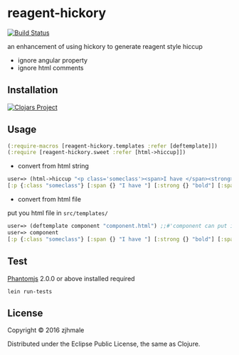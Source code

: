 # reagent-hickory

[![Build Status](https://travis-ci.org/zjhmale/reagent-hickory.svg?branch=master)](https://travis-ci.org/zjhmale/reagent-hickory)

an enhancement of using hickory to generate reagent style hiccup

* ignore angular property
* ignore html comments

## Installation

[![Clojars Project](http://clojars.org/zjhmale/reagent-hickory/latest-version.svg)](https://clojars.org/zjhmale/reagent-hickory)

## Usage

```clojure
(:require-macros [reagent-hickory.templates :refer [deftemplate]])
(:require [reagent-hickory.sweet :refer [html->hiccup]])
```

* convert from html string

```clojure
user=> (html->hiccup "<p class='someclass'><span>I have </span><strong>bold</strong><span style='color:red'> and red </span><span>text.</span></p>")
[:p {:class "someclass"} [:span {} "I have "] [:strong {} "bold"] [:span {:style {"color" "red"}} " and red "] [:span {} "text."]]
```

* convert from html file

put you html file in `src/templates/`

```clojure
user=> (deftemplate component "component.html") ;;#'component can put in any reagent capatible hiccup structure
user=> component
[:p {:class "someclass"} [:span {} "I have "] [:strong {} "bold"] [:span {:style {"color" "red"}} " and red "] [:span {} "text."]]
```

## Test

[Phantomjs](http://phantomjs.org/) 2.0.0 or above installed required

```
lein run-tests
```

## License

Copyright © 2016 zjhmale

Distributed under the Eclipse Public License, the same as Clojure.
